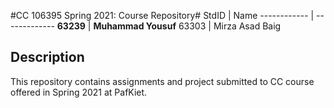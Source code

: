 #CC 106395 Spring 2021: Course Repository#
StdID | Name
------------ | -------------
**63239** | **Muhammad Yousuf** 
63303 | Mirza Asad Baig


## Description ##
This repository contains assignments and project submitted to CC course offered in Spring 2021 at PafKiet.
